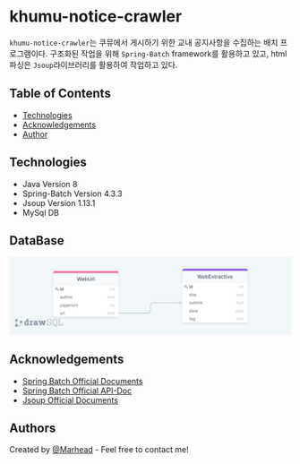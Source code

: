 
# khumu-notice-crawler

``khumu-notice-crawler``는 쿠뮤에서 게시하기 위한 교내 공지사항을 수집하는 배치 프로그램이다. 구조화된 작업을 위해 ``Spring-Batch`` framework를 활용하고 있고, html 파싱은 ``Jsoup``라이브러리를 활용하여 작업하고 있다.

## Table of Contents
- [Technologies](#technologies)
- [Acknowledgements](#acknowledgements)
- [Author](#authors)

## Technologies

- Java Version 8
- Spring-Batch Version 4.3.3
- Jsoup Version 1.13.1
- MySql DB

## DataBase
![[MySQL_Data_Table]](drawSQL-export-2021-07-07_22_50.png)

## Acknowledgements

 - [Spring Batch Official Documents](https://docs.spring.io/spring-batch/docs/4.3.x/reference/html/)
 - [Spring Batch Official API-Doc](https://docs.spring.io/spring-batch/docs/4.3.x/api/index.html)
 - [Jsoup Official Documents](https://jsoup.org/apidocs/)

## Authors

Created by [@Marhead](https://github.com/Marhead) - Feel free to contact me!
